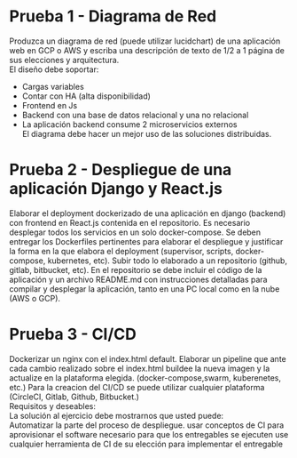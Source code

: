 # Prueba 1 - Diagrama de Red   
Produzca un diagrama de red (puede utilizar lucidchart) de una aplicación web en GCP o AWS y escriba una descripción de texto de 1/2 a 1 página de sus elecciones y arquitectura.  
El diseño debe soportar:  
- Cargas variables
- Contar con HA (alta disponibilidad)
- Frontend en Js
- Backend con una base de datos relacional y una no relacional
- La aplicación backend consume 2 microservicios externos  
El diagrama debe hacer un mejor uso de las soluciones distribuidas.    
# Prueba 2 - Despliegue de una aplicación Django y React.js  
Elaborar el deployment dockerizado de una aplicación en django (backend) con frontend en React.js contenida en el repositorio. Es necesario desplegar todos los servicios en un solo docker-compose. Se deben entregar los Dockerfiles pertinentes para elaborar el despliegue y justificar la forma en la que elabora el deployment (supervisor, scripts, docker-compose, kubernetes, etc). Subir todo lo elaborado a un repositorio (github, gitlab, bitbucket, etc). En el repositorio se debe incluir el código de la aplicación y un archivo README.md
con instrucciones detalladas para compilar y desplegar la aplicación, tanto en una PC local como en la nube (AWS o GCP).  
# Prueba 3 - CI/CD  
Dockerizar un nginx con el index.html default. Elaborar un pipeline que ante cada cambio realizado sobre el index.html buildee la nueva imagen y la actualize en la plataforma elegida. (docker-compose,swarm, kuberenetes, etc.) Para la creacion del CI/CD se puede utilizar cualquier plataforma (CircleCI, Gitlab, Github, Bitbucket.)  
Requisitos y deseables:  
La solución al ejercicio debe mostrarnos que usted puede:    
Automatizar la parte del proceso de despliegue. usar conceptos de CI para aprovisionar el software necesario para que los entregables se ejecuten use cualquier herramienta de CI de su elección para implementar el entregable
